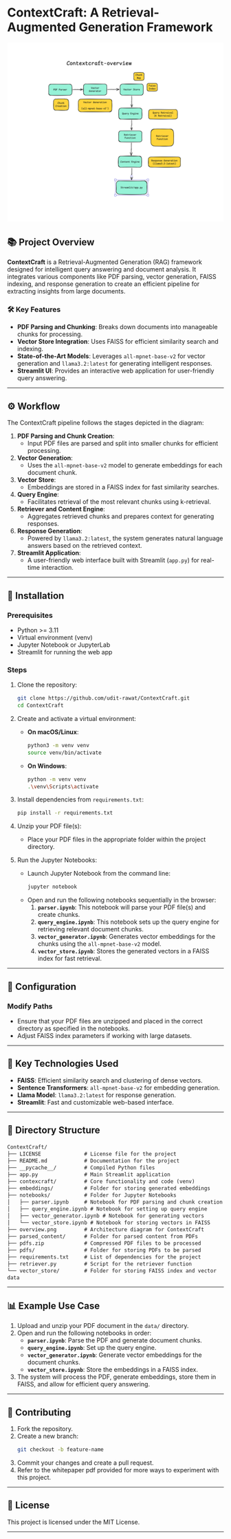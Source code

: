# ContextCraft: A Retrieval-Augmented Generation Framework

![ContextCraft Overview](overview.png)

## 📚 Project Overview

**ContextCraft** is a Retrieval-Augmented Generation (RAG) framework designed for intelligent query answering and document analysis. It integrates various components like PDF parsing, vector generation, FAISS indexing, and response generation to create an efficient pipeline for extracting insights from large documents.

### 🛠️ Key Features

- **PDF Parsing and Chunking**: Breaks down documents into manageable chunks for processing.
- **Vector Store Integration**: Uses FAISS for efficient similarity search and indexing.
- **State-of-the-Art Models**: Leverages `all-mpnet-base-v2` for vector generation and `llama3.2:latest` for generating intelligent responses.
- **Streamlit UI**: Provides an interactive web application for user-friendly query answering.

---

## ⚙️ Workflow

The ContextCraft pipeline follows the stages depicted in the diagram:

1. **PDF Parsing and Chunk Creation**:
   - Input PDF files are parsed and split into smaller chunks for efficient processing.
2. **Vector Generation**:
   - Uses the `all-mpnet-base-v2` model to generate embeddings for each document chunk.
3. **Vector Store**:
   - Embeddings are stored in a FAISS index for fast similarity searches.
4. **Query Engine**:
   - Facilitates retrieval of the most relevant chunks using k-retrieval.
5. **Retriever and Content Engine**:
   - Aggregates retrieved chunks and prepares context for generating responses.
6. **Response Generation**:
   - Powered by `llama3.2:latest`, the system generates natural language answers based on the retrieved context.
7. **Streamlit Application**:
   - A user-friendly web interface built with Streamlit (`app.py`) for real-time interaction.

---

## 🚀 Installation

### Prerequisites

- Python >= 3.11
- Virtual environment (venv)
- Jupyter Notebook or JupyterLab
- Streamlit for running the web app

### Steps

1. Clone the repository:

   ```bash
   git clone https://github.com/udit-rawat/ContextCraft.git
   cd ContextCraft
   ```

2. Create and activate a virtual environment:

   - **On macOS/Linux**:
     ```bash
     python3 -m venv venv
     source venv/bin/activate
     ```
   - **On Windows**:
     ```bash
     python -m venv venv
     .\venv\Scripts\activate
     ```

3. Install dependencies from `requirements.txt`:

   ```bash
   pip install -r requirements.txt
   ```

4. Unzip your PDF file(s):

   - Place your PDF files in the appropriate folder within the project directory.

5. Run the Jupyter Notebooks:
   - Launch Jupyter Notebook from the command line:
     ```bash
     jupyter notebook
     ```
   - Open and run the following notebooks sequentially in the browser:
     1. **`parser.ipynb`**: This notebook will parse your PDF file(s) and create chunks.
     2. **`query_engine.ipynb`**: This notebook sets up the query engine for retrieving relevant document chunks.
     3. **`vector_generator.ipynb`**: Generates vector embeddings for the chunks using the `all-mpnet-base-v2` model.
     4. **`vector_store.ipynb`**: Stores the generated vectors in a FAISS index for fast retrieval.

---

## 🔧 Configuration

### Modify Paths

- Ensure that your PDF files are unzipped and placed in the correct directory as specified in the notebooks.
- Adjust FAISS index parameters if working with large datasets.

---

## 🌟 Key Technologies Used

- **FAISS**: Efficient similarity search and clustering of dense vectors.
- **Sentence Transformers**: `all-mpnet-base-v2` for embedding generation.
- **Llama Model**: `llama3.2:latest` for response generation.
- **Streamlit**: Fast and customizable web-based interface.

---

## 📂 Directory Structure

```
ContextCraft/
├── LICENSE              # License file for the project
├── README.md            # Documentation for the project
├── __pycache__/         # Compiled Python files
├── app.py               # Main Streamlit application
├── contexcraft/         # Core functionality and code (venv)
├── embeddings/          # Folder for storing generated embeddings
├── notebooks/           # Folder for Jupyter Notebooks
│   ├── parser.ipynb     # Notebook for PDF parsing and chunk creation
│   ├── query_engine.ipynb # Notebook for setting up query engine
│   ├── vector_generator.ipynb # Notebook for generating vectors
│   └── vector_store.ipynb # Notebook for storing vectors in FAISS
├── overview.png         # Architecture diagram for ContextCraft
├── parsed_content/      # Folder for parsed content from PDFs
├── pdfs.zip             # Compressed PDF files to be processed
├── pdfs/                # Folder for storing PDFs to be parsed
├── requirements.txt     # List of dependencies for the project
├── retriever.py         # Script for the retriever function
└── vector_store/        # Folder for storing FAISS index and vector data

```

---

## 📊 Example Use Case

1. Upload and unzip your PDF document in the `data/` directory.
2. Open and run the following notebooks in order:
   - **`parser.ipynb`**: Parse the PDF and generate document chunks.
   - **`query_engine.ipynb`**: Set up the query engine.
   - **`vector_generator.ipynb`**: Generate vector embeddings for the document chunks.
   - **`vector_store.ipynb`**: Store the embeddings in a FAISS index.
3. The system will process the PDF, generate embeddings, store them in FAISS, and allow for efficient query answering.

---

## 🤝 Contributing

1. Fork the repository.
2. Create a new branch:
   ```bash
   git checkout -b feature-name
   ```
3. Commit your changes and create a pull request.
4. Refer to the whitepaper pdf provided for more ways to experiment with this project.

---

## 📜 License

This project is licensed under the MIT License.

---
